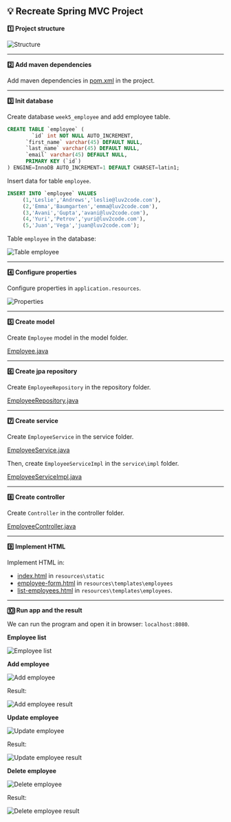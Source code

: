 ## 💡 Recreate Spring MVC Project

**1️⃣ Project structure**

![Structure](img/structure.png)

---

**2️⃣ Add maven dependencies**

Add maven dependencies in [pom.xml](https://github.com/affandyfandy/java-sheren/blob/week_05/Week%2005/Lecture%2009/Assignment%2001/assignment1/pom.xml) in the project.

---

**3️⃣ Init database**

Create database `week5_employee` and add employee table.

```sql
CREATE TABLE `employee` (
		`id` int NOT NULL AUTO_INCREMENT,
	  `first_name` varchar(45) DEFAULT NULL,
	  `last_name` varchar(45) DEFAULT NULL,
	  `email` varchar(45) DEFAULT NULL,
	  PRIMARY KEY (`id`)
) ENGINE=InnoDB AUTO_INCREMENT=1 DEFAULT CHARSET=latin1;
```

Insert data for table `employee`.

```sql
INSERT INTO `employee` VALUES
     (1,'Leslie','Andrews','leslie@luv2code.com'),
     (2,'Emma','Baumgarten','emma@luv2code.com'),
     (3,'Avani','Gupta','avani@luv2code.com'),
     (4,'Yuri','Petrov','yuri@luv2code.com'),
     (5,'Juan','Vega','juan@luv2code.com');
```

Table `employee` in the database:

![Table employee](img/tableemp.png)

---

**4️⃣ Configure properties**

Configure properties in `application.resources`.

![Properties](img/appprop.png)

---

**5️⃣ Create model**

Create `Employee` model in the model folder.

[Employee.java](https://github.com/affandyfandy/java-sheren/blob/week_05/Week%2005/Lecture%2009/Assignment%2001/assignment1/src/main/java/com/example/assignment1/model/Employee.java)

---

**6️⃣ Create jpa repository**

Create `EmployeeRepository` in the repository folder.

[EmployeeRepository.java](https://github.com/affandyfandy/java-sheren/blob/week_05/Week%2005/Lecture%2009/Assignment%2001/assignment1/src/main/java/com/example/assignment1/repository/EmployeeRepository.java)

---

**7️⃣ Create service**

Create `EmployeeService` in the service folder.

[EmployeeService.java](https://github.com/affandyfandy/java-sheren/blob/week_05/Week%2005/Lecture%2009/Assignment%2001/assignment1/src/main/java/com/example/assignment1/service/EmployeeService.java)

Then, create `EmployeeServiceImpl` in the `service\impl` folder.

[EmployeeServiceImpl.java](https://github.com/affandyfandy/java-sheren/blob/week_05/Week%2005/Lecture%2009/Assignment%2001/assignment1/src/main/java/com/example/assignment1/service/impl/EmployeeServiceImpl.java)

---

**8️⃣ Create controller**

Create `Controller` in the controller folder.

[EmployeeController.java](https://github.com/affandyfandy/java-sheren/blob/week_05/Week%2005/Lecture%2009/Assignment%2001/assignment1/src/main/java/com/example/assignment1/controller/EmployeeController.java)

---

**9️⃣ Implement HTML**

Implement HTML in:

- [index.html](https://github.com/affandyfandy/java-sheren/blob/week_05/Week%2005/Lecture%2009/Assignment%2001/assignment1/src/main/resources/static/index.html) in `resources\static`
- [employee-form.html](https://github.com/affandyfandy/java-sheren/blob/week_05/Week%2005/Lecture%2009/Assignment%2001/assignment1/src/main/resources/templates/employees/employee-form.html) in `resources\templates\employees`
- [list-employees.html](https://github.com/affandyfandy/java-sheren/blob/week_05/Week%2005/Lecture%2009/Assignment%2001/assignment1/src/main/resources/templates/employees/list-employees.html) in `resources\templates\employees`.

---

**🔟 Run app and the result**

We can run the program and open it in browser: `localhost:8080`.

**Employee list**

![Employee list](img/emplist.png)

**Add employee**

![Add employee](img/addemp.png)

Result:

![Add employee result](img/addres.png)

**Update employee**

![Update employee](img/upemp.png)

Result:

![Update employee result](img/upres.png)

**Delete employee**

![Delete employee](img/delemp.png)

Result:

![Delete employee result](img/delres.png)